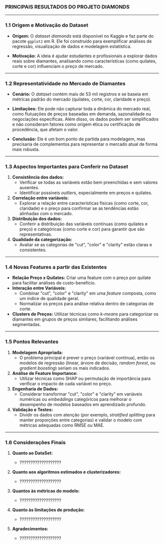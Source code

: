 ### PRINCIPAIS RESULTADOS DO PROJETO DIAMONDS

---

### **1.1 Origem e Motivação do Dataset**
- **Origem:** O *dataset diamonds* está disponível no Kaggle e faz parte do pacote `ggplot2` em R. Ele foi construído para exemplificar análises de regressão, visualização de dados e modelagem estatística.  

- **Motivação:** A ideia é ajudar estudantes e profissionais a explorar dados reais sobre diamantes, analisando como características (como quilates, corte e cor) influenciam o preço de mercado.  

---

### **1.2 Representatividade no Mercado de Diamantes**
- **Cenário:** O *dataset* contém mais de 53 mil registros e se baseia em métricas padrão do mercado (quilates, corte, cor, claridade e preço).  

- **Limitações:** Ele pode não capturar toda a dinâmica do mercado real, como flutuações de preços baseadas em demanda, sazonalidade ou negociações específicas. Além disso, os dados podem ser simplificados e não consideram fatores como origem ética ou certificação de procedência, que afetam o valor.  

- **Conclusão:** Ele é um bom ponto de partida para modelagem, mas precisaria de complementos para representar o mercado atual de forma mais robusta.  

---

### **1.3 Aspectos Importantes para Conferir no Dataset**
1. **Consistência dos dados:**  
   - Verificar se todas as variáveis estão bem preenchidas e sem valores ausentes.  
   - Identificar possíveis *outliers*, especialmente em preços e quilates.  
2. **Correlação entre variáveis:**  
   - Explorar a relação entre características físicas (como corte, cor, claridade) e o preço para confirmar se as tendências estão alinhadas com o mercado.  
3. **Distribuição dos dados:**  
   - Conferir a distribuição das variáveis contínuas (como quilates e preço) e categóricas (como corte e cor) para garantir que são representativas.  
4. **Qualidade da categorização:**  
   - Avaliar se as categorias de "cut", "color" e "clarity" estão claras e consistentes.

---

### **1.4 Novas Features a partir das Existentes**
- **Relação Preço x Quilates:** Criar uma feature com o preço por quilate para facilitar análises de custo-benefício.  
- **Interação entre Variáveis:**  
   - Combinar "cut", "color" e "clarity" em uma *feature* composta, como um índice de qualidade geral.  
   - Normalizar os preços para análise relativa dentro de categorias de corte.  
- **Clusters de Preços:** Utilizar técnicas como *k-means* para categorizar os diamantes em grupos de preços similares, facilitando análises segmentadas.  

---

### **1.5 Pontos Relevantes**
1. **Modelagem Apropriada:**  
   - O problema principal é prever o preço (variável contínua), então os modelos de regressão (linear, árvore de decisão, *random forest*, ou *gradient boosting*) seriam os mais indicados.  
2. **Análise de Feature Importance:**  
   - Utilizar técnicas como SHAP ou permutação de importância para verificar o impacto de cada variável no preço.  
3. **Engenharia de Dados:**  
   - Considerar transformar "cut", "color" e "clarity" em variáveis numéricas ou *embeddings* categóricos para melhorar o desempenho de modelos baseados em aprendizado profundo.  
4. **Validação e Testes:**  
   - Dividir os dados com atenção (por exemplo, *stratified splitting* para manter proporções entre categorias) e validar o modelo com métricas adequadas como RMSE ou MAE.

---

### **1.6 Considerações Finais**
1. **Quanto ao DataSet:**  
   - ???????????????????  

2. **Quanto aos algoritmos estimados e clusterizadores:**  
   - ???????????????????  

3. **Quantos às métricas do modelo:**  
   - ??????????????????? 

4. **Quanto às limitações de produção:**  
   - ???????????????????

4. **Agradecimentos:**  
   - ???????????????????
